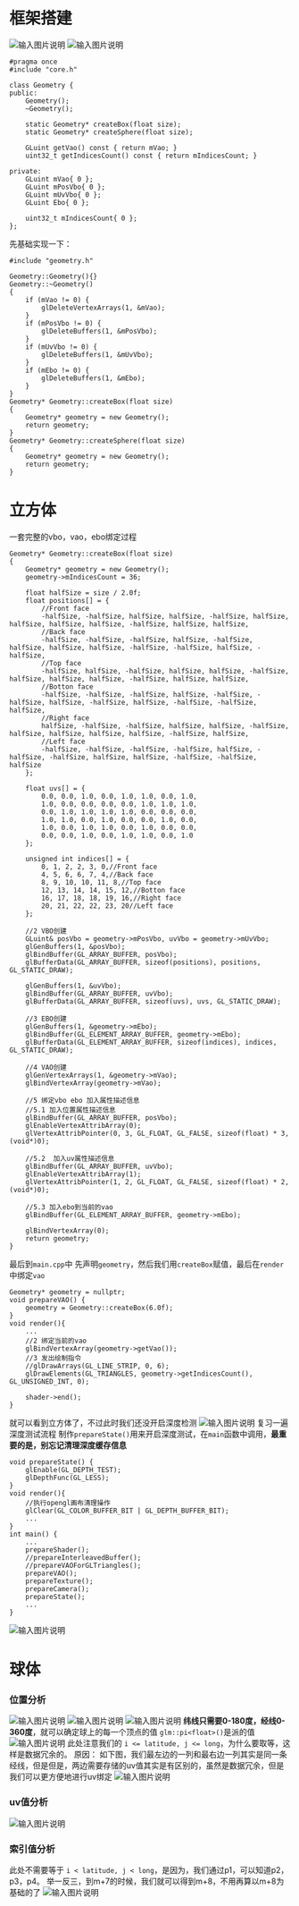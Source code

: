 # 框架搭建
![输入图片说明](/imgs/2024-11-20/BJZMhf09N3OgxPwj.png)
![输入图片说明](/imgs/2024-11-20/K6uoexsFgZ9dulge.png)
```
#pragma once
#include "core.h"

class Geometry {
public:
	Geometry();
	~Geometry();

	static Geometry* createBox(float size);
	static Geometry* createSphere(float size);

	GLuint getVao() const { return mVao; }
	uint32_t getIndicesCount() const { return mIndicesCount; }

private:
	GLuint mVao{ 0 };
	GLuint mPosVbo{ 0 };
	GLuint mUvVbo{ 0 };
	GLuint Ebo{ 0 };

	uint32_t mIndicesCount{ 0 };
};
```
先基础实现一下：
```
#include "geometry.h"

Geometry::Geometry(){}
Geometry::~Geometry()
{
	if (mVao != 0) {
		glDeleteVertexArrays(1, &mVao);
	}
	if (mPosVbo != 0) {
		glDeleteBuffers(1, &mPosVbo);
	}
	if (mUvVbo != 0) {
		glDeleteBuffers(1, &mUvVbo);
	}
	if (mEbo != 0) {
		glDeleteBuffers(1, &mEbo);
	}
}
Geometry* Geometry::createBox(float size)
{
	Geometry* geometry = new Geometry();
	return geometry;
}
Geometry* Geometry::createSphere(float size)
{
	Geometry* geometry = new Geometry();
	return geometry;
}
```
# 立方体
一套完整的vbo，vao，ebo绑定过程
```
Geometry* Geometry::createBox(float size)
{
	Geometry* geometry = new Geometry();
	geometry->mIndicesCount = 36;

	float halfSize = size / 2.0f;
	float positions[] = {
		//Front face
		-halfSize, -halfSize, halfSize, halfSize, -halfSize, halfSize, halfSize, halfSize, halfSize, -halfSize, halfSize, halfSize,
		//Back face
		-halfSize, -halfSize, -halfSize, halfSize, -halfSize, halfSize, halfSize, halfSize, -halfSize, -halfSize, halfSize, -halfSize,
		//Top face
		-halfSize, halfSize, -halfSize, halfSize, halfSize, -halfSize, halfSize, halfSize, halfSize, -halfSize, halfSize, halfSize,
		//Botton face
		-halfSize, -halfSize, -halfSize, halfSize, -halfSize, -halfSize, halfSize, -halfSize, halfSize, -halfSize, -halfSize, halfSize,
		//Right face
		halfSize, -halfSize, -halfSize, halfSize, halfSize, -halfSize, halfSize, halfSize, halfSize, halfSize, -halfSize, halfSize,
		//Left face
		-halfSize, -halfSize, -halfSize, -halfSize, halfSize, -halfSize, -halfSize, halfSize, halfSize, -halfSize, -halfSize, halfSize
	};

	float uvs[] = {
		0.0, 0.0, 1.0, 0.0, 1.0, 1.0, 0.0, 1.0,
		1.0, 0.0, 0.0, 0.0, 0.0, 1.0, 1.0, 1.0,
		0.0, 1.0, 1.0, 1.0, 1.0, 0.0, 0.0, 0.0,
		1.0, 1.0, 0.0, 1.0, 0.0, 0.0, 1.0, 0.0,
		1.0, 0.0, 1.0, 1.0, 0.0, 1.0, 0.0, 0.0,
		0.0, 0.0, 1.0, 0.0, 1.0, 1.0, 0.0, 1.0
	};

	unsigned int indices[] = {
		0, 1, 2, 2, 3, 0,//Front face
		4, 5, 6, 6, 7, 4,//Back face
		8, 9, 10, 10, 11, 8,//Top face
		12, 13, 14, 14, 15, 12,//Botton face
		16, 17, 18, 18, 19, 16,//Right face
		20, 21, 22, 22, 23, 20//Left face
	};

	//2 VBO创建
	GLuint& posVbo = geometry->mPosVbo, uvVbo = geometry->mUvVbo;
	glGenBuffers(1, &posVbo);
	glBindBuffer(GL_ARRAY_BUFFER, posVbo);
	glBufferData(GL_ARRAY_BUFFER, sizeof(positions), positions, GL_STATIC_DRAW);

	glGenBuffers(1, &uvVbo);
	glBindBuffer(GL_ARRAY_BUFFER, uvVbo);
	glBufferData(GL_ARRAY_BUFFER, sizeof(uvs), uvs, GL_STATIC_DRAW);

	//3 EBO创建
	glGenBuffers(1, &geometry->mEbo);
	glBindBuffer(GL_ELEMENT_ARRAY_BUFFER, geometry->mEbo);
	glBufferData(GL_ELEMENT_ARRAY_BUFFER, sizeof(indices), indices, GL_STATIC_DRAW);

	//4 VAO创建
	glGenVertexArrays(1, &geometry->mVao);
	glBindVertexArray(geometry->mVao);

	//5 绑定vbo ebo 加入属性描述信息
	//5.1 加入位置属性描述信息
	glBindBuffer(GL_ARRAY_BUFFER, posVbo);
	glEnableVertexAttribArray(0);
	glVertexAttribPointer(0, 3, GL_FLOAT, GL_FALSE, sizeof(float) * 3, (void*)0);

	//5.2  加入uv属性描述信息
	glBindBuffer(GL_ARRAY_BUFFER, uvVbo);
	glEnableVertexAttribArray(1);
	glVertexAttribPointer(1, 2, GL_FLOAT, GL_FALSE, sizeof(float) * 2, (void*)0);

	//5.3 加入ebo到当前的vao
	glBindBuffer(GL_ELEMENT_ARRAY_BUFFER, geometry->mEbo);
	
	glBindVertexArray(0);
	return geometry;
}
```
最后到`main.cpp`中
先声明`geometry`，然后我们用`createBox`赋值，最后在`render`中绑定`vao`
```
Geometry* geometry = nullptr;
void prepareVAO() {
    geometry = Geometry::createBox(6.0f);
}
void render(){
	...
    //2 绑定当前的vao
    glBindVertexArray(geometry->getVao());
    //3 发出绘制指令
    //glDrawArrays(GL_LINE_STRIP, 0, 6);
    glDrawElements(GL_TRIANGLES, geometry->getIndicesCount(), GL_UNSIGNED_INT, 0);

    shader->end();
}
```
就可以看到立方体了，不过此时我们还没开启深度检测
![输入图片说明](/imgs/2024-11-20/tVtV6GX8Bq7XemJc.png)
复习一遍深度测试流程
制作`prepareState()`用来开启深度测试，在`main`函数中调用，**最重要的是，别忘记清理深度缓存信息**
```
void prepareState() {
    glEnable(GL_DEPTH_TEST);
    glDepthFunc(GL_LESS);
}
void render(){
    //执行opengl画布清理操作
    glClear(GL_COLOR_BUFFER_BIT | GL_DEPTH_BUFFER_BIT);
	...
}
int main() {
	...
    prepareShader();
    //prepareInterleavedBuffer();
    //prepareVAOForGLTriangles();
    prepareVAO();
    prepareTexture();
    prepareCamera();
    prepareState();
	...
}
```
![输入图片说明](/imgs/2024-11-20/02ldfXzuYfLfTwL6.png)
# 球体
### 位置分析
![输入图片说明](/imgs/2024-11-20/jZCCAaqMtWofLJZG.png)
![输入图片说明](/imgs/2024-11-20/cxaje47wVFc5vSOg.png)
![输入图片说明](/imgs/2024-11-20/QBIsPXH4NAq211Yt.png)
**纬线只需要0-180度，经线0-360度**，就可以确定球上的每一个顶点的值
`glm::pi<float>()`是派的值
![输入图片说明](/imgs/2024-11-20/dM6dsgL7VLgTTZyK.png)
此处注意我们的 `i <= latitude, j <= long`，为什么要取等，这样是数据冗余的。
原因：
如下图，我们最左边的一列和最右边一列其实是同一条经线，但是但是，两边需要存储的uv值其实是有区别的，虽然是数据冗余，但是我们可以更方便地进行uv绑定
![输入图片说明](/imgs/2024-11-20/dcSRo15azmXF0sOG.png)
### uv值分析
![输入图片说明](/imgs/2024-11-20/kvNhu9aQcU0bvnS9.png)
### 索引值分析
此处不需要等于 `i < latitude, j < long`，是因为，我们通过p1，可以知道p2，p3，p4。
举一反三，到m+7的时候，我们就可以得到m+8，不用再算以m+8为基础的了
![输入图片说明](/imgs/2024-11-20/Ba5qJ15CVUxRnnYo.png)
###
<!--stackedit_data:
eyJoaXN0b3J5IjpbLTk3NzA2MTY1OSwtMjAwMTE2NDA2NiwxNT
M2NjkyNzQsMTg4MjAxNDA3MCwtMjAzOTEwNDgwNSwtNzMyNzQ3
MCwtMzU2MjU5OTQ1LDEwMjgwNDQxMDEsLTE5NTc5OTA4NCwtMj
A4ODc0NjYxMl19
-->